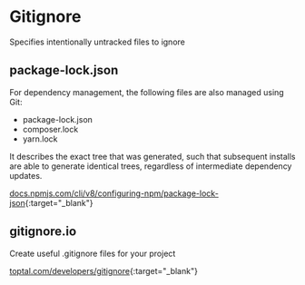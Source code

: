 # Gitignore

Specifies intentionally untracked files to ignore

## package-lock.json

For dependency management, the following files are also managed using Git:

- package-lock.json
- composer.lock
- yarn.lock

It describes the exact tree that was generated, such that subsequent installs are able to generate identical trees, regardless of intermediate dependency updates.

[docs.npmjs.com/cli/v8/configuring-npm/package-lock-json](https://docs.npmjs.com/cli/v8/configuring-npm/package-lock-json/){:target="_blank"}

## gitignore.io

Create useful .gitignore files for your project

[toptal.com/developers/gitignore](https://www.toptal.com/developers/gitignore){:target="_blank"}
